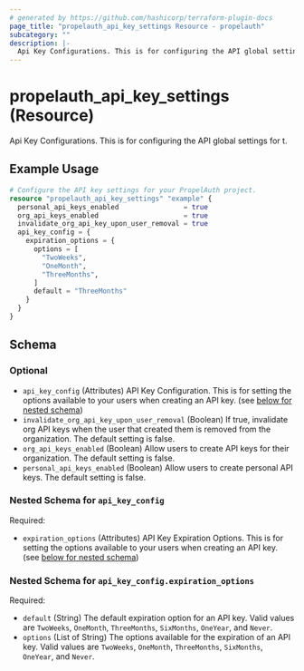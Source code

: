 ```yaml
---
# generated by https://github.com/hashicorp/terraform-plugin-docs
page_title: "propelauth_api_key_settings Resource - propelauth"
subcategory: ""
description: |-
  Api Key Configurations. This is for configuring the API global settings for t.
---
```


# propelauth_api_key_settings (Resource)

Api Key Configurations. This is for configuring the API global settings for t.

## Example Usage

```terraform
# Configure the API key settings for your PropelAuth project.
resource "propelauth_api_key_settings" "example" {
  personal_api_keys_enabled                = true
  org_api_keys_enabled                     = true
  invalidate_org_api_key_upon_user_removal = true
  api_key_config = {
    expiration_options = {
      options = [
        "TwoWeeks",
        "OneMonth",
        "ThreeMonths",
      ]
      default = "ThreeMonths"
    }
  }
}
```

<!-- schema generated by tfplugindocs -->
## Schema

### Optional

- `api_key_config` (Attributes) API Key Configuration. This is for setting the options available to your users when creating an API key. (see [below for nested schema](#nestedatt--api_key_config))
- `invalidate_org_api_key_upon_user_removal` (Boolean) If true, invalidate org API keys when the user that created them is removed from the organization. The default setting is false.
- `org_api_keys_enabled` (Boolean) Allow users to create API keys for their organization. The default setting is false.
- `personal_api_keys_enabled` (Boolean) Allow users to create personal API keys. The default setting is false.

<a id="nestedatt--api_key_config"></a>
### Nested Schema for `api_key_config`

Required:

- `expiration_options` (Attributes) API Key Expiration Options. This is for setting the options available to your users when creating an API key. (see [below for nested schema](#nestedatt--api_key_config--expiration_options))

<a id="nestedatt--api_key_config--expiration_options"></a>
### Nested Schema for `api_key_config.expiration_options`

Required:

- `default` (String) The default expiration option for an API key. Valid values are `TwoWeeks`, `OneMonth`, `ThreeMonths`, `SixMonths`, `OneYear`, and `Never`.
- `options` (List of String) The options available for the expiration of an API key. Valid values are `TwoWeeks`, `OneMonth`, `ThreeMonths`, `SixMonths`, `OneYear`, and `Never`.
